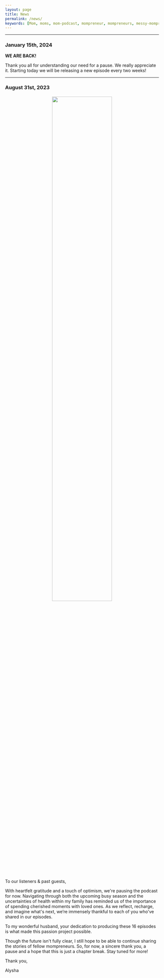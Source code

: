 ```yaml
---
layout: page
title: News
permalink: /news/
keywords: [Mom, moms, mom-podcast, mompreneur, mompreneurs, messy-mompreneur, messy-mompreneur-podcast,  entrepreneur, entrepreneurs, motherhood, work-life balance, work-at-home-mom, working-mom, mompreneur-life, female-entrepreneur,  parenthood, parenting, parenting-podcast, parenthood-podcast,  mom-boss, mom-boss-podcast, lady-boss, lady-boss-podcast, boss-mom, boss-mom-podcast, podcast, podcasts, podcasters, podcast-show, podcast-junkie, about, about-page]
---
```


<hr>

### January 15th, 2024

**WE ARE BACK!**

Thank you all for understanding our need for a pause. We really appreciate it. Starting today we will be releasing a new episode every two weeks!

<hr>

### August 31st, 2023

<p style="margin: 20px;" align="center">
  <img src="/assets/img/pause.png" width="65%" height="65%">
</p>

To our listeners & past guests,

With heartfelt gratitude and a touch of optimism, we're pausing the podcast for now. Navigating through both the upcoming busy season and the uncertainties of health within my family has reminded us of the importance of spending cherished moments with loved ones. As we reflect, recharge, and imagine what's next, we’re immensely thankful to each of you who've shared in our episodes.

To my wonderful husband, your dedication to producing these 16 episodes is what made this passion project possible.

Though the future isn't fully clear, I still hope to be able to continue sharing the stories of fellow mompreneurs. So, for now, a sincere thank you, a pause and a hope that this is just a chapter break. Stay tuned for more!

Thank you,

Alysha